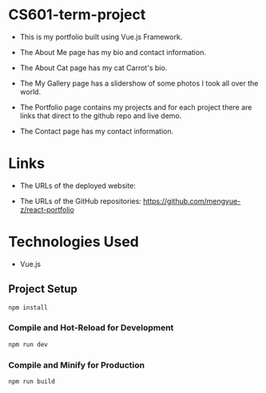 # CS601-term-project

* This is my portfolio built using Vue.js Framework.

* The About Me page has my bio and contact information. 
* The About Cat page has my cat Carrot's bio.
* The My Gallery page has a slidershow of some photos I took all over the world.
* The Portfolio page contains my projects and for each project there are links that direct to the github repo and live demo.
* The Contact page has my contact information. 

# Links

* The URLs of the deployed website: 

* The URLs of the GitHub repositories: https://github.com/mengyue-z/react-portfolio

# Technologies Used

* Vue.js

## Project Setup

```sh
npm install
```

### Compile and Hot-Reload for Development

```sh
npm run dev
```

### Compile and Minify for Production

```sh
npm run build
```
